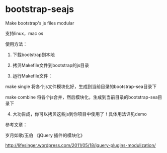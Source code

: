 bootstrap-seajs
===============

Make bootstrap's js files modular

支持linux，mac os

使用方法：

1. 下载bootstrap到本地

2. 拷贝Makefile文件到bootstrap的js目录

3. 运行Makefile文件：

  make single 将各个js文件模块化好，生成到当前目录的bootstrap-sea目录下
  
  make combine 将各个js合并，然后模块化，生成到当前目录的bootstrap-sea目录下

4. 大功告成，你可以拷贝这些js到你项目中使用了！具体用法详见demo


参考文章：

岁月如歌/玉伯 《jQuery 插件的模块化》

http://lifesinger.wordpress.com/2011/05/18/jquery-plugins-modulization/
